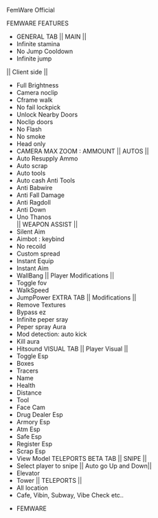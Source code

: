 FemWare Official

FEMWARE FEATURES
+ GENERAL TAB
|| MAIN ||
+ Infinite stamina
+ No Jump Cooldown
+ Infinite jump

|| Client side ||
+ Full Brightness
+ Camera noclip
+ Cframe walk
+ No fail lockpick
+ Unlock Nearby Doors
+ Noclip doors
+ No Flash
+ No smoke
+ Head only 
+ CAMERA MAX ZOOM : AMMOUNT 
|| AUTOS ||
+ Auto Resupply Ammo
+ Auto scrap
+ Auto tools
+ Auto cash
Anti Tools
+ Anti Babwire
+ Anti Fall Damage
+ Anti Ragdoll
+ Anti Down               
+ Uno Thanos              
|| WEAPON ASSIST ||
+ Silent Aim 
+ Aimbot : keybind
+ No recoild
+ Custom spread 
+ Instant Equip
+ Instant Aim
+ WallBang
|| Player Modifications ||
+ Toggle fov 
+ WalkSpeed
+ JumpPower
EXTRA TAB
|| Modifications ||
+ Remove Textures
+ Bypass ez
+ Infinite peper sray
+ Peper spray Aura
+ Mod detection: auto kick
+ Kill aura
+ Hitsound 
VISUAL TAB
|| Player Visual ||
+ Toggle Esp
+ Boxes
+ Tracers
+ Name
+ Health 
+ Distance
+ Tool
+ Face Cam
+ Drug Dealer Esp
+ Armory Esp
+ Atm Esp
+ Safe Esp 
+ Register Esp
+ Scrap Esp
+ View Model
TELEPORTS BETA TAB
|| SNIPE ||
+ Select player to snipe
|| Auto go Up and Down||
+ Elevator
+ Tower
|| TELEPORTS ||
+ All location
+ Cafe, Vibin, Subway, Vibe Check etc..
- FEMWARE
